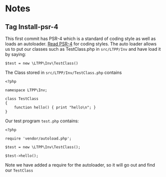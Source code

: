 Notes
====

Tag Install-psr-4
----------------------

This first commit has PSR-4 which is a standard of coding style as well as loads an autoloader.
[Read PSR-4](http://www.php-fig.org/psr/psr-4/) for coding styles.
The auto loader allows us to put our classes such as TestClass.php in `src/LTPP/Inv` and have 
load it by saying:

````
$test = new \LTPP\Inv\TestClass()
````

The Class stored in  `src/LTPP/Inv/TestClass.php` contains

````
<?php

namespace LTPP\Inv;

class TestClass
{
    function hello() { print "hello\n"; }
}
````

Our test program `test.php` contains:

````
<?php

require 'vendor/autoload.php';

$test = new \LTPP\Inv\TestClass();

$test->hello();
````

Note we have added a require for the autoloader, so it will go out and find our `TestClass`


